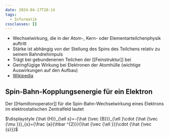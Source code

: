 ```yaml
---
date: 2024-04-17T20:14
tags:
  - Informatik
cssclasses: []
---
```

- Wechselwirkung, die in der Atom-, Kern- oder Elementarteilchenphysik auftritt
- Stärke ist abhängig von der Stellung des Spins des Teilchens relativ zu seinem Bahndrehimpuls
- Trägt bei gebundenenen Teilchen der [[Feinstruktur]] bei
- Geringfügige Wirkung bei Elektronen der Atomhülle (wichtige Auswirkungen auf den Aufbau)
- [Wikipedia](https://de.wikipedia.org/wiki/Spin-Bahn-Kopplung)

## Spin-Bahn-Kopplungsenergie für ein Elektron
Der [[Hamiltonoperator]] für die Spin-Bahn-Wechselwirkung eines Elektrons im elektrostatischen Zentralfeld lautet

$\displaystyle {\hat {H}}_{\ell s}=-{\hat {\vec {B}}}_{\ell }\cdot {\hat {\vec {\mu }}}_{s}={\frac {a}{\hbar ^{2}}}{\hat {\vec {\ell }}}\cdot {\hat {\vec {s}}}$